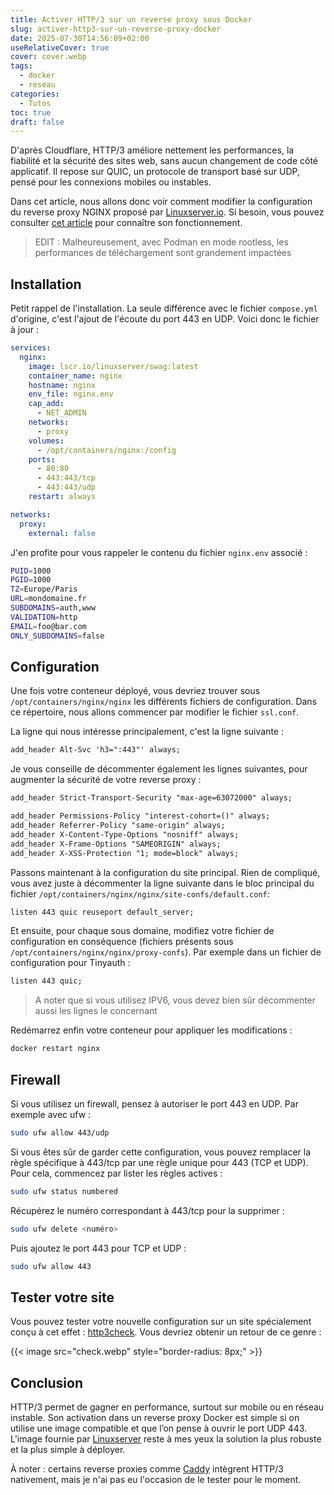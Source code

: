 ```yaml
---
title: Activer HTTP/3 sur un reverse proxy sous Docker
slug: activer-http3-sur-un-reverse-proxy-docker
date: 2025-07-30T14:56:09+02:00
useRelativeCover: true
cover: cover.webp
tags:
  - docker
  - reseau
categories:
  - Tutos
toc: true
draft: false
---
```


D'après Cloudflare, HTTP/3 améliore nettement les performances, la fiabilité et
la sécurité des sites web, sans aucun changement de code côté applicatif.
Il repose sur QUIC, un protocole de transport basé sur UDP,
pensé pour les connexions mobiles ou instables.

Dans cet article, nous allons donc voir comment modifier la configuration du reverse
proxy NGINX proposé par [Linuxserver.io](https://docs.linuxserver.io/general/swag/).
Si besoin, vous pouvez consulter [cet article](/posts/reverse-proxy-nginx/)
pour connaître son fonctionnement.

> EDIT : Malheureusement, avec Podman en mode rootless,
les performances de téléchargement sont grandement impactées

## Installation

Petit rappel de l'installation. La seule différence avec le fichier `compose.yml`
d'origine, c'est l'ajout de l'écoute du port 443 en UDP.
Voici donc le fichier à jour :

```yml
services:
  nginx:
    image: lscr.io/linuxserver/swag:latest
    container_name: nginx
    hostname: nginx
    env_file: nginx.env
    cap_add:
      - NET_ADMIN
    networks:
      - proxy
    volumes:
      - /opt/containers/nginx:/config
    ports:
      - 80:80
      - 443:443/tcp
      - 443:443/udp
    restart: always

networks:
  proxy:
    external: false
```

J'en profite pour vous rappeler le contenu du fichier `nginx.env` associé :

```bash
PUID=1000
PGID=1000
TZ=Europe/Paris
URL=mondomaine.fr
SUBDOMAINS=auth,www
VALIDATION=http
EMAIL=foo@bar.com
ONLY_SUBDOMAINS=false
```

## Configuration

Une fois votre conteneur déployé, vous devriez trouver sous `/opt/containers/nginx/nginx`
les différents fichiers de configuration. Dans ce répertoire,
nous allons commencer par modifier le fichier `ssl.conf`.

La ligne qui nous intéresse principalement, c'est la ligne suivante :

```txt
add_header Alt-Svc 'h3=":443"' always;
```

Je vous conseille de décommenter également les lignes suivantes,
pour augmenter la sécurité de votre reverse proxy :

```txt
add_header Strict-Transport-Security "max-age=63072000" always;

add_header Permissions-Policy "interest-cohort=()" always;
add_header Referrer-Policy "same-origin" always;
add_header X-Content-Type-Options "nosniff" always;
add_header X-Frame-Options "SAMEORIGIN" always;
add_header X-XSS-Protection "1; mode=block" always;
```

Passons maintenant à la configuration du site principal. Rien de compliqué,
vous avez juste à décommenter la ligne suivante dans le bloc principal du fichier
`/opt/containers/nginx/nginx/site-confs/default.conf`:

```txt
listen 443 quic reuseport default_server;
```

Et ensuite, pour chaque sous domaine, modifiez votre fichier de configuration
en conséquence (fichiers présents sous `/opt/containers/nginx/nginx/proxy-confs`).
Par exemple dans un fichier de configuration pour Tinyauth :

```txt
listen 443 quic;
```

> A noter que si vous utilisez IPV6, vous devez bien sûr décommenter aussi
les lignes le concernant

Redémarrez enfin votre conteneur pour appliquer les modifications :

```bash
docker restart nginx
```

## Firewall

Si vous utilisez un firewall, pensez à autoriser le port 443 en UDP.
Par exemple avec ufw :

```bash
sudo ufw allow 443/udp
```

Si vous êtes sûr de garder cette configuration, vous pouvez remplacer la règle
spécifique à 443/tcp par une règle unique pour 443 (TCP et UDP).
Pour cela, commencez par lister les règles actives :

```bash
sudo ufw status numbered
```

Récupérez le numéro correspondant à 443/tcp pour la supprimer :

```bash
sudo ufw delete <numéro>
```

Puis ajoutez le port 443 pour TCP et UDP :

```bash
sudo ufw allow 443
```

## Tester votre site

Vous pouvez tester votre nouvelle configuration sur un site spécialement conçu
à cet effet : [http3check](https://http3check.net/).
Vous devriez obtenir un retour de ce genre :

{{< image src="check.webp" style="border-radius: 8px;" >}}

## Conclusion

HTTP/3 permet de gagner en performance, surtout sur mobile ou en réseau instable.
Son activation dans un reverse proxy Docker est simple si on utilise une image
compatible et que l’on pense à ouvrir le port UDP 443.
L'image fournie par [Linuxserver](https://www.linuxserver.io/) reste à mes yeux
la solution la plus robuste et la plus simple à déployer.

À noter : certains reverse proxies comme [Caddy](https://caddyserver.com/) intègrent
HTTP/3 nativement, mais je n'ai pas eu l'occasion de le tester pour le moment.
